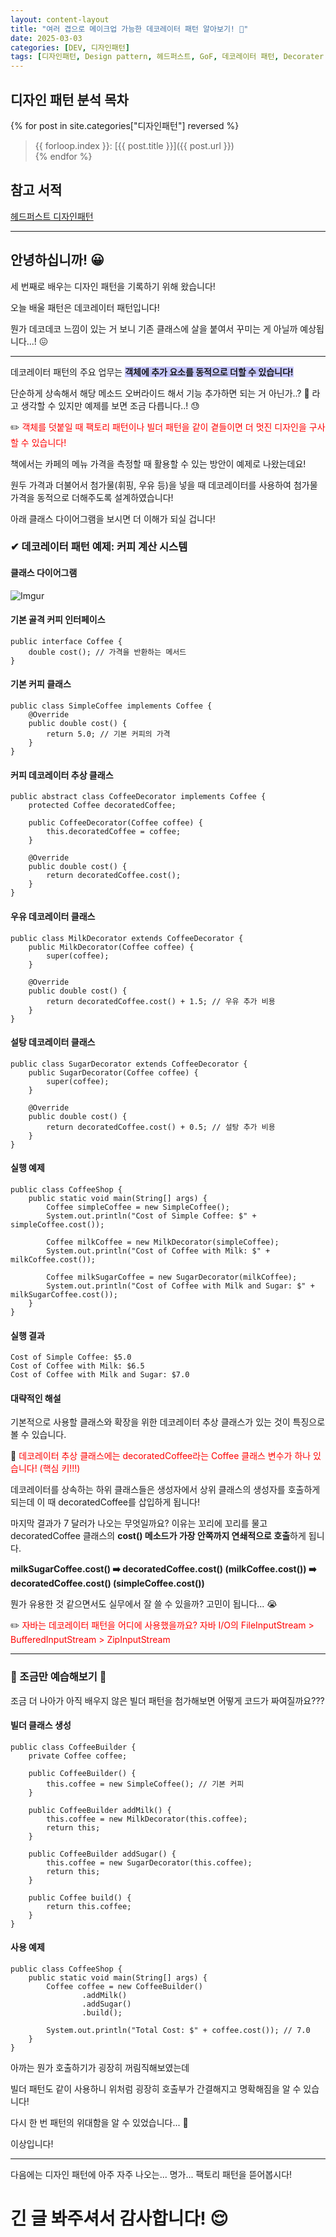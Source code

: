 ```yaml
---
layout: content-layout
title: "여러 겹으로 메이크업 가능한 데코레이터 패턴 알아보기! 💄"
date: 2025-03-03
categories: [DEV, 디자인패턴]
tags: [디자인패턴, Design pattern, 헤드퍼스트, GoF, 데코레이터 패턴, Decorater Pattern]
---
```


## 디자인 패턴 분석 목차

{% for post in site.categories["디자인패턴"] reversed %}
> {{ forloop.index }}: [{{ post.title }}]({{ post.url }})    
{% endfor %}

## 참고 서적

[헤드퍼스트 디자인패턴](https://product.kyobobook.co.kr/detail/S000001810483)

---

## 안녕하십니까! 😀

세 번째로 배우는 디자인 패턴을 기록하기 위해 왔습니다!

오늘 배울 패턴은 데코레이터 패턴입니다!

뭔가 데코데코 느낌이 있는 거 보니 기존 클래스에 살을 붙여서 꾸미는 게 아닐까 예상됩니다...! 😖

---

데코레이터 패턴의 주요 업무는 <span style="background-color:rgb(200, 200, 255);">**객체에 추가 요소를 동적으로 더할 수 있습니다!**</span>

단순하게 상속해서 해당 메소드 오버라이드 해서 기능 추가하면 되는 거 아닌가..? 🧐 라고 생각할 수 있지만 예제를 보면 조금 다릅니다..! 😓

✏️ <span style="color: red;">객체를 덧붙일 때 팩토리 패턴이나 빌더 패턴을 같이 곁들이면 더 멋진 디자인을 구사할 수 있습니다!</span>

책에서는 카페의 메뉴 가격을 측정할 때 활용할 수 있는 방안이 예제로 나왔는데요!

원두 가격과 더불어서 첨가물(휘핑, 우유 등)을 넣을 때 데코레이터를 사용하여 첨가물 가격을 동적으로 더해주도록 설계하였습니다!

아래 클래스 다이어그램을 보시면 더 이해가 되실 겁니다!

### ✔ 데코레이터 패턴 예제: 커피 계산 시스템

#### 클래스 다이어그램

![Imgur](https://i.imgur.com/Sp6h76k.png)

#### 기본 골격 커피 인터페이스

```
public interface Coffee {
    double cost(); // 가격을 반환하는 메서드
}
```

#### 기본 커피 클래스

```
public class SimpleCoffee implements Coffee {
    @Override
    public double cost() {
        return 5.0; // 기본 커피의 가격
    }
}
```

#### 커피 데코레이터 추상 클래스

```
public abstract class CoffeeDecorator implements Coffee {
    protected Coffee decoratedCoffee;

    public CoffeeDecorator(Coffee coffee) {
        this.decoratedCoffee = coffee;
    }

    @Override
    public double cost() {
        return decoratedCoffee.cost();
    }
}
```

#### 우유 데코레이터 클래스

```
public class MilkDecorator extends CoffeeDecorator {
    public MilkDecorator(Coffee coffee) {
        super(coffee);
    }

    @Override
    public double cost() {
        return decoratedCoffee.cost() + 1.5; // 우유 추가 비용
    }
}
```

#### 설탕 데코레이터 클래스

```
public class SugarDecorator extends CoffeeDecorator {
    public SugarDecorator(Coffee coffee) {
        super(coffee);
    }

    @Override
    public double cost() {
        return decoratedCoffee.cost() + 0.5; // 설탕 추가 비용
    }
}
```

#### 실행 예제

```
public class CoffeeShop {
    public static void main(String[] args) {
        Coffee simpleCoffee = new SimpleCoffee();
        System.out.println("Cost of Simple Coffee: $" + simpleCoffee.cost());

        Coffee milkCoffee = new MilkDecorator(simpleCoffee);
        System.out.println("Cost of Coffee with Milk: $" + milkCoffee.cost());

        Coffee milkSugarCoffee = new SugarDecorator(milkCoffee);
        System.out.println("Cost of Coffee with Milk and Sugar: $" + milkSugarCoffee.cost());
    }
}
```

#### 실행 결과

```
Cost of Simple Coffee: $5.0
Cost of Coffee with Milk: $6.5
Cost of Coffee with Milk and Sugar: $7.0
```

#### 대략적인 해설

기본적으로 사용할 클래스와 확장을 위한 데코레이터 추상 클래스가 있는 것이 특징으로 볼 수 있습니다.

🔎 <span style="color: red;">데코레이터 추상 클래스에는 decoratedCoffee라는 Coffee 클래스 변수가 하나 있습니다! (핵심 키!!!)</span>

데코레이터를 상속하는 하위 클래스들은 생성자에서 상위 클래스의 생성자를 호출하게 되는데 이 때 decoratedCoffee를 삽입하게 됩니다!

마지막 결과가 7 달러가 나오는 무엇일까요? 이유는 꼬리에 꼬리를 물고 decoratedCoffee 클래스의 **cost() 메소드가 가장 안쪽까지 연쇄적으로 호출**하게 됩니다.

**milkSugarCoffee.cost() ➡️ decoratedCoffee.cost() (milkCoffee.cost()) ➡️ decoratedCoffee.cost() (simpleCoffee.cost())**

뭔가 유용한 것 같으면서도 실무에서 잘 쓸 수 있을까? 고민이 됩니다... 😭

✏️ <span style="color: red;">자바는 데코레이터 패턴을 어디에 사용했을까요? 자바 I/O의 FileInputStream > BufferedInputStream > ZipInputStream</span>

---

### 🧲 조금만 예습해보기 🧲

조금 더 나아가 아직 배우지 않은 빌더 패턴을 첨가해보면 어떻게 코드가 짜여질까요???

#### 빌더 클래스 생성

```
public class CoffeeBuilder {
    private Coffee coffee;

    public CoffeeBuilder() {
        this.coffee = new SimpleCoffee(); // 기본 커피
    }

    public CoffeeBuilder addMilk() {
        this.coffee = new MilkDecorator(this.coffee);
        return this;
    }

    public CoffeeBuilder addSugar() {
        this.coffee = new SugarDecorator(this.coffee);
        return this;
    }

    public Coffee build() {
        return this.coffee;
    }
}
```

#### 사용 예제

```
public class CoffeeShop {
    public static void main(String[] args) {
        Coffee coffee = new CoffeeBuilder()
                .addMilk()
                .addSugar()
                .build();

        System.out.println("Total Cost: $" + coffee.cost()); // 7.0
    }
}
```

아까는 뭔가 호출하기가 굉장히 꺼림직해보였는데 

빌더 패턴도 같이 사용하니 위처럼 굉장히 호출부가 간결해지고 명확해짐을 알 수 있습니다!

다시 한 번 패턴의 위대함을 알 수 있었습니다... 🤔

이상입니다!

---

다음에는 디자인 패턴에 아주 자주 나오는... 명가... 팩토리 패턴을 뜯어봅시다!

# 긴 글 봐주셔서 감사합니다! 😌